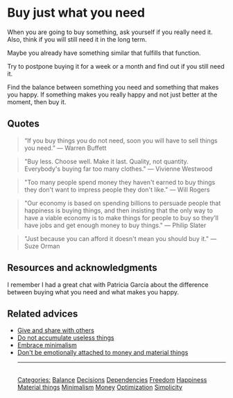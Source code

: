 # Buy just what you need

When you are going to buy something, ask yourself if you really need it. Also, think if you will still need it in the long term.

Maybe you already have something similar that fulfills that function.

Try to postpone buying it for a week or a month and find out if you still need it.

Find the balance between something you need and something that makes you happy. If something makes you really happy and not just better at the moment, then buy it.

## Quotes

> “If you buy things you do not need, soon you will have to sell things you need.” ― Warren Buffett

> "Buy less. Choose well. Make it last. Quality, not quantity. Everybody's buying far too many clothes." ― Vivienne Westwood

> "Too many people spend money they haven't earned to buy things they don't want to impress people they don't like." ― Will Rogers

> "Our economy is based on spending billions to persuade people that happiness is buying things, and then insisting that the only way to have a viable economy is to make things for people to buy so they’ll have jobs and get enough money to buy things." ― Philip Slater

> "Just because you can afford it doesn't mean you should buy it." ― Suze Orman

## Resources and acknowledgments

I remember I had a great chat with Patricia García about the difference between buying what you need and what makes you happy.

## Related advices

- [Give and share with others](Give%20and%20share%20with%20others/index.md)
- [Do not accumulate useless things](Do%20not%20accumulate%20useless%20things/index.md)
- [Embrace minimalism](Embrace%20minimalism/index.md)
- [Don't be emotionally attached to money and material things](Don't%20be%20emotionally%20attached%20to%20money%20and%20material%20things/index.md)<hr/><br/>[Categories:](Categories/index.md) [Balance](Categories/Balance.md) [Decisions](Categories/Decisions.md) [Dependencies](Categories/Dependencies.md) [Freedom](Categories/Freedom.md) [Happiness](Categories/Happiness.md) [Material things](Categories/Material%20things.md) [Minimalism](Categories/Minimalism.md) [Money](Categories/Money.md) [Optimization](Categories/Optimization.md) [Simplicity](Categories/Simplicity.md)